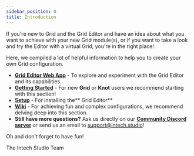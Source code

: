 ```yaml
---
sidebar_position: 0
title: Introduction
---
```



If you're new to Grid and the Grid Editor and have an idea about what you want to achieve with your new Grid module(s), or if you want to take a look and try the Editor with a virtual Grid, you're in the right place!

Here, we compiled a lot of helpful information to help you to create your own Grid configuration.

- [**Grid Editor Web App**](https://grid-editor-web.web.app/) - To explore and experiment with the Grid Editor and its capabilities.
- [**Getting Started**](/category/getting-started) - For new **Grid** or **Knot** users we recommend starting with this section!
- [**Setup**](/category/grid-installing-editor) - For installing the** Grid Editor**
- [**Wiki**](/wiki/introduction) - For achieving fun and complex configurations, we recommend delving deep into this section.
- **Still have more questions?** Ask us directly on our [**Community Discord server**](https://links.intech.studio/discord) or send us an email to support@intech.studio!


Oh and don't forget to have fun!

The Intech Studio Team
